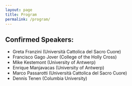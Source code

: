 ```yaml
---
layout: page
title: Program
permalink: /program/
---
```


## Confirmed Speakers: 
* Greta Franzini (Università Cattolica del Sacro Cuore)
* Francisco Gago Jover (College of the Holly Cross)
* Mike Kestemont (University of Antwerp)
* Enrique Manjavacas  (University of Antwerp)
* Marco Passarotti (Università Cattolica del Sacro Cuore)
* Dennis Tenen (Columbia University)